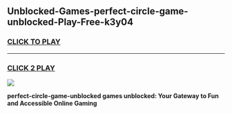 
## Unblocked-Games-perfect-circle-game-unblocked-Play-Free-k3y04
<h3>
<a href="https://premium76.site?title=perfect-circle-game-unblocked&ref=09A">CLICK TO PLAY</a></h3>
<hr>

<h3>
<a href="https://premium76.site?title=perfect-circle-game-unblocked&ref=09A">CLICK 2 PLAY</a>
  
</h3>

<a href="https://premium76.site?title=perfect-circle-game-unblocked&ref=09A"><img src="https://clearcache.store/games.png"></a>


**perfect-circle-game-unblocked games unblocked: Your Gateway to Fun and Accessible Online Gaming**
